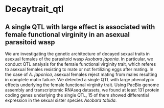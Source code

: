 # Decaytrait_qtl

##  A single QTL with large effect is associated with female functional virginity in an asexual parasitoid wasp

We are investigating the genetic architecture of decayed sexual traits in asexual females of the parasitoid wasp _Asobara japonia_. In particular, we conduct QTL analysis for the female functional virginity trait, which referes to asexual females resisting to mate or not fertilizing eggs after mating. In the case of _A. japonica_, asexual females reject mating from males resulting in complete matin failure. We detected a single QTL with large phenotypic effects underlying the female functional virginity trait. Using PacBio genome assembly and transcriptomic RNAseq datasets, we found at least 131 protein coding genes underlying the single QTL, 15 of them showed differential expression in the sexual sister species _Asobara tabida_. 

